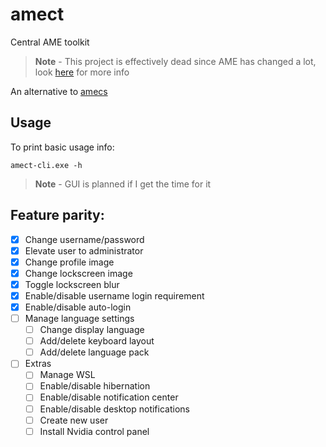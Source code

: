 # amect

Central AME toolkit

> **Note** - This project is effectively dead since AME has changed a lot, look [here](https://ameliorated.io/) for more info

An alternative to [amecs](https://git.ameliorated.info/Styris/amecs)

## Usage

To print basic usage info:
```batch
amect-cli.exe -h
```

> **Note** - GUI is planned if I get the time for it

## Feature parity:
- [x] Change username/password
- [x] Elevate user to administrator
- [x] Change profile image
- [x] Change lockscreen image
- [x] Toggle lockscreen blur
- [x] Enable/disable username login requirement
- [x] Enable/disable auto-login
- [ ] Manage language settings
    - [ ] Change display language
    - [ ] Add/delete keyboard layout
    - [ ] Add/delete language pack
- [ ] Extras
    - [ ] Manage WSL
    - [ ] Enable/disable hibernation
    - [ ] Enable/disable notification center
    - [ ] Enable/disable desktop notifications
    - [ ] Create new user
    - [ ] Install Nvidia control panel
